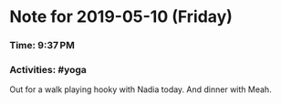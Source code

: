 # Note for 2019-05-10 (Friday)
### Time: 9:37 PM
### Activities: #yoga

Out for a walk playing hooky with Nadia today. And dinner with Meah.
